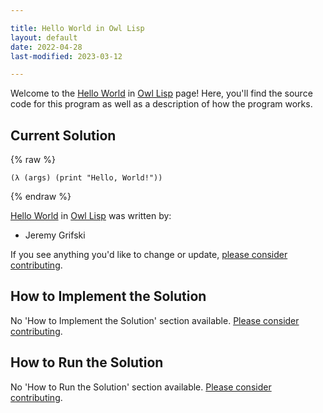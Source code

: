 ```yaml
---

title: Hello World in Owl Lisp
layout: default
date: 2022-04-28
last-modified: 2023-03-12

---
```


Welcome to the [Hello World](https://sampleprograms.io/projects/hello-world) in [Owl Lisp](https://sampleprograms.io/languages/owl-lisp) page! Here, you'll find the source code for this program as well as a description of how the program works.

## Current Solution

{% raw %}

```owl lisp
(λ (args) (print "Hello, World!"))
```

{% endraw %}

[Hello World](https://sampleprograms.io/projects/hello-world) in [Owl Lisp](https://sampleprograms.io/languages/owl-lisp) was written by:

- Jeremy Grifski

If you see anything you'd like to change or update, [please consider contributing](https://github.com/TheRenegadeCoder/sample-programs).

## How to Implement the Solution

No 'How to Implement the Solution' section available. [Please consider contributing](https://github.com/TheRenegadeCoder/sample-programs-website).

## How to Run the Solution

No 'How to Run the Solution' section available. [Please consider contributing](https://github.com/TheRenegadeCoder/sample-programs-website).